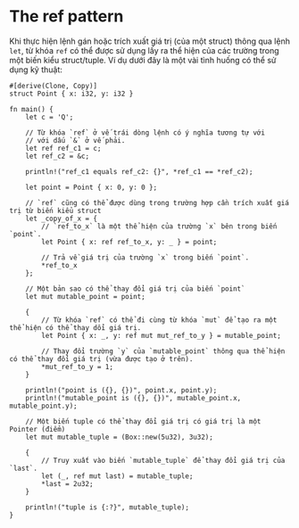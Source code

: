 # The ref pattern

Khi thực hiện lệnh gán hoặc trích xuất giá trị (của một struct) thông qua lệnh  `let`, từ khóa `ref` có thể được sử dụng lấy ra thể hiện của các trường trong một biến kiểu struct/tuple. Ví dụ dưới đây là một vài tình huống có thể sử dụng kỹ thuật:

```rust,editable
#[derive(Clone, Copy)]
struct Point { x: i32, y: i32 }

fn main() {
    let c = 'Q';

    // Từ khóa `ref` ở vế trái dòng lệnh có ý nghĩa tương tự với
    // với dấu `&` ở vế phải.
    let ref ref_c1 = c;
    let ref_c2 = &c;

    println!("ref_c1 equals ref_c2: {}", *ref_c1 == *ref_c2);

    let point = Point { x: 0, y: 0 };

    // `ref` cũng có thể được dùng trong trường hợp cần trích xuất giá trị từ biến kiểu struct 
    let _copy_of_x = {
        // `ref_to_x` là một thể hiện của trường `x` bên trong biến `point`.
        let Point { x: ref ref_to_x, y: _ } = point;

        // Trả về giá trị của trường `x` trong biến `point`.
        *ref_to_x
    };

    // Một bản sao có thể thay đổi giá trị của biến `point`
    let mut mutable_point = point;

    {
        // Từ khóa `ref` có thể đi cùng từ khóa `mut` để tạo ra một thể hiện có thể thay dổi giá trị.
        let Point { x: _, y: ref mut mut_ref_to_y } = mutable_point;

        // Thay đổi trường `y` của `mutable_point` thông qua thể hiện có thể thay đổi giá trị (vừa được tạo ở trên).
        *mut_ref_to_y = 1;
    }

    println!("point is ({}, {})", point.x, point.y);
    println!("mutable_point is ({}, {})", mutable_point.x, mutable_point.y);

    // Một biến tuple có thể thay đổi giá trị có giá trị là một Pointer (điểm)
    let mut mutable_tuple = (Box::new(5u32), 3u32);
    
    {
        // Truy xuất vào biến `mutable_tuple` để thay đổi giá trị của `last`.
        let (_, ref mut last) = mutable_tuple;
        *last = 2u32;
    }
    
    println!("tuple is {:?}", mutable_tuple);
}
```